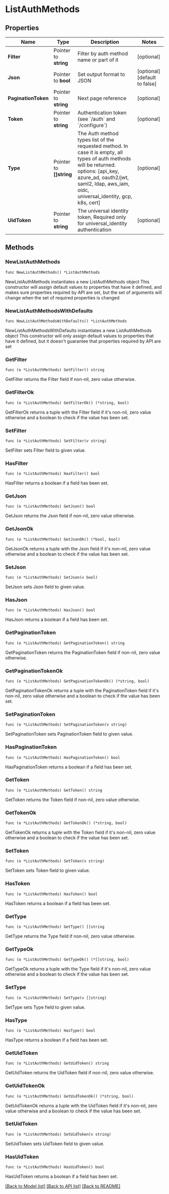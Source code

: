 # ListAuthMethods

## Properties

Name | Type | Description | Notes
------------ | ------------- | ------------- | -------------
**Filter** | Pointer to **string** | Filter by auth method name or part of it | [optional] 
**Json** | Pointer to **bool** | Set output format to JSON | [optional] [default to false]
**PaginationToken** | Pointer to **string** | Next page reference | [optional] 
**Token** | Pointer to **string** | Authentication token (see &#x60;/auth&#x60; and &#x60;/configure&#x60;) | [optional] 
**Type** | Pointer to **[]string** | The Auth method types list of the requested method. In case it is empty, all types of auth methods will be returned. options: [api_key, azure_ad, oauth2/jwt, saml2, ldap, aws_iam, oidc, universal_identity, gcp, k8s, cert] | [optional] 
**UidToken** | Pointer to **string** | The universal identity token, Required only for universal_identity authentication | [optional] 

## Methods

### NewListAuthMethods

`func NewListAuthMethods() *ListAuthMethods`

NewListAuthMethods instantiates a new ListAuthMethods object
This constructor will assign default values to properties that have it defined,
and makes sure properties required by API are set, but the set of arguments
will change when the set of required properties is changed

### NewListAuthMethodsWithDefaults

`func NewListAuthMethodsWithDefaults() *ListAuthMethods`

NewListAuthMethodsWithDefaults instantiates a new ListAuthMethods object
This constructor will only assign default values to properties that have it defined,
but it doesn't guarantee that properties required by API are set

### GetFilter

`func (o *ListAuthMethods) GetFilter() string`

GetFilter returns the Filter field if non-nil, zero value otherwise.

### GetFilterOk

`func (o *ListAuthMethods) GetFilterOk() (*string, bool)`

GetFilterOk returns a tuple with the Filter field if it's non-nil, zero value otherwise
and a boolean to check if the value has been set.

### SetFilter

`func (o *ListAuthMethods) SetFilter(v string)`

SetFilter sets Filter field to given value.

### HasFilter

`func (o *ListAuthMethods) HasFilter() bool`

HasFilter returns a boolean if a field has been set.

### GetJson

`func (o *ListAuthMethods) GetJson() bool`

GetJson returns the Json field if non-nil, zero value otherwise.

### GetJsonOk

`func (o *ListAuthMethods) GetJsonOk() (*bool, bool)`

GetJsonOk returns a tuple with the Json field if it's non-nil, zero value otherwise
and a boolean to check if the value has been set.

### SetJson

`func (o *ListAuthMethods) SetJson(v bool)`

SetJson sets Json field to given value.

### HasJson

`func (o *ListAuthMethods) HasJson() bool`

HasJson returns a boolean if a field has been set.

### GetPaginationToken

`func (o *ListAuthMethods) GetPaginationToken() string`

GetPaginationToken returns the PaginationToken field if non-nil, zero value otherwise.

### GetPaginationTokenOk

`func (o *ListAuthMethods) GetPaginationTokenOk() (*string, bool)`

GetPaginationTokenOk returns a tuple with the PaginationToken field if it's non-nil, zero value otherwise
and a boolean to check if the value has been set.

### SetPaginationToken

`func (o *ListAuthMethods) SetPaginationToken(v string)`

SetPaginationToken sets PaginationToken field to given value.

### HasPaginationToken

`func (o *ListAuthMethods) HasPaginationToken() bool`

HasPaginationToken returns a boolean if a field has been set.

### GetToken

`func (o *ListAuthMethods) GetToken() string`

GetToken returns the Token field if non-nil, zero value otherwise.

### GetTokenOk

`func (o *ListAuthMethods) GetTokenOk() (*string, bool)`

GetTokenOk returns a tuple with the Token field if it's non-nil, zero value otherwise
and a boolean to check if the value has been set.

### SetToken

`func (o *ListAuthMethods) SetToken(v string)`

SetToken sets Token field to given value.

### HasToken

`func (o *ListAuthMethods) HasToken() bool`

HasToken returns a boolean if a field has been set.

### GetType

`func (o *ListAuthMethods) GetType() []string`

GetType returns the Type field if non-nil, zero value otherwise.

### GetTypeOk

`func (o *ListAuthMethods) GetTypeOk() (*[]string, bool)`

GetTypeOk returns a tuple with the Type field if it's non-nil, zero value otherwise
and a boolean to check if the value has been set.

### SetType

`func (o *ListAuthMethods) SetType(v []string)`

SetType sets Type field to given value.

### HasType

`func (o *ListAuthMethods) HasType() bool`

HasType returns a boolean if a field has been set.

### GetUidToken

`func (o *ListAuthMethods) GetUidToken() string`

GetUidToken returns the UidToken field if non-nil, zero value otherwise.

### GetUidTokenOk

`func (o *ListAuthMethods) GetUidTokenOk() (*string, bool)`

GetUidTokenOk returns a tuple with the UidToken field if it's non-nil, zero value otherwise
and a boolean to check if the value has been set.

### SetUidToken

`func (o *ListAuthMethods) SetUidToken(v string)`

SetUidToken sets UidToken field to given value.

### HasUidToken

`func (o *ListAuthMethods) HasUidToken() bool`

HasUidToken returns a boolean if a field has been set.


[[Back to Model list]](../README.md#documentation-for-models) [[Back to API list]](../README.md#documentation-for-api-endpoints) [[Back to README]](../README.md)


